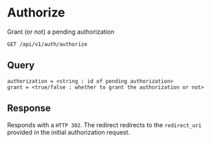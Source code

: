 # Authorize
Grant (or not) a pending authorization

`GET /api/v1/auth/authorize`

## Query
```
authorization = <string : id of pending authorization>
grant = <true/false : whether to grant the authorization or not>
```

## Response
Responds with a `HTTP 302`.
The redirect redirects to the `redirect_uri` provided in the initial authorization request. 